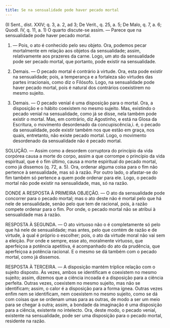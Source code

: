 ```yaml
---
title: Se na sensualidade pode haver pecado mortal
---
```


(II Sent., dist. XXIV; q. 3, a. 2, ad 3; De Verit., q. 25, a. 5; De Malo, q. 7, a. 6; Quodl. IV, q. 11, a. 1)
  O quarto discute-se assim. ― Parece que na sensualidade pode haver pecado mortal.  

1. ― Pois, o ato é conhecido pelo seu objeto. Ora, podemos pecar mortalmente em relação aos objetos da sensualidade; assim, relativamente aos prazeres da carne. Logo, um ato da sensualidade pode ser pecado mortal, que portanto, pode existir na sensualidade.  

2. Demais. ― O pecado mortal é contrário à virtude. Ora, esta pode existir na sensualidade; pois, a temperança e a fortaleza são virtudes das partes irracionais, como diz o Filósofo. Logo, na sensualidade pode haver pecado mortal, pois é natural dos contrários coexistirem no mesmo sujeito.  

3. Demais. ― O pecado venial é uma disposição para o mortal. Ora, a disposição e o hábito coexistem no mesmo sujeito. Mas, existindo o pecado venial na sensualidade, como já se disse, nela também pode existir o mortal.  Mas, em contrário, diz Agostinho, e está na Glosa da Escritura, o movimento desordenado da concupiscência,i. é, o pecado da sensualidade, pode existir também nos que estão em graça, nos quais, entretanto, não existe pecado mortal. Logo, o movimento desordenado da sensualidade não é pecado mortal.  

SOLUÇÃO. ― Assim como a desordem corruptora do princípio da vida corpórea causa a morte do corpo, assim a que corrompe o princípio da vida espiritual, que é o fim último, causa a morte espiritual do pecado mortal, como já dissemos (q. 72, a. 5). Ora, ordenar alguma coisa para o fim não pertence à sensualidade, mas só à razão. Por outro lado, o afastar-se do fim também só pertence a quem pode ordenar para ele. Logo, o pecado mortal não pode existir na sensualidade, mas, só na razão.  

DONDE A RESPOSTA À PRIMEIRA OBJEÇÃO. ― O ato da sensualidade pode concorrer para o pecado mortal; mas o ato deste não é mortal pelo que há nele de sensualidade, senão pelo que tem de racional, pois, à razão compete ordenar para o fim. Por onde, o pecado mortal não se atribui à sensualidade mas à razão.  

RESPOSTA À SEGUNDA. ― O ato virtuoso não o é completamente só pelo que há nele de sensualidade; mas antes, pelo que contém de razão e de virtude, à qual é próprio o escolher; pois, o ato da virtude moral não vai sem a eleição. Por onde e sempre, esse ato, moralmente virtuoso, que aperfeiçoa a potência apetitiva, é acompanhado do ato da prudência, que aperfeiçoa a potência racional. E o mesmo se dá também com o pecado mortal, como já dissemos.  

RESPOSTA À TERCEIRA. ― A disposição mantém tríplice relação com o sujeito disposto. Às vezes, ambos se identificam e coexistem no mesmo sujeito; assim, dizemos que a ciência incoada é a disposição para a ciência perfeita. Outras vezes, coexistem no mesmo sujeito, mas não se identificam; assim, o calor é a disposição para a forma ígnea. Outras vezes enfim nem se identificam, nem coexistem no mesmo sujeito, como se dá com coisas que se ordenam umas para as outras, de modo a ser um meio para se chegar à outra; assim, a bondade da imaginação é uma disposição para a ciência, existente no intelecto. Ora, deste modo, o pecado venial, existente na sensualidade, pode ser uma disposição para o pecado mortal, residente na razão.
